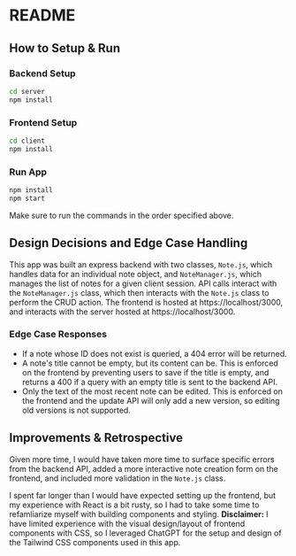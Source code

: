 # README

## How to Setup & Run

### Backend Setup

```bash
cd server
npm install
```

### Frontend Setup

```bash
cd client
npm install
```

### Run App

```bash
npm install
npm start
``` 

Make sure to run the commands in the order specified above.

## Design Decisions and Edge Case Handling
This app was built an express backend with two classes, `Note.js`, which handles data for an individual note object, and `NoteManager.js`, which manages the list of notes for a given client session. API calls interact with the `NoteManager.js` class, which then interacts with the `Note.js` class to perform the CRUD action. The frontend is hosted at https://localhost/3000, and interacts with the server hosted at https://localhost/3000.

### Edge Case Responses
- If a note whose ID does not exist is queried, a 404 error will be returned. 
- A note's title cannot be empty, but its content can be. This is enforced on the frontend by preventing users to save if the title is empty, and returns a 400 if a query with an empty title is sent to the backend API.
- Only the text of the most recent note can be edited. This is enforced on the frontend and the update API will only add a new version, so editing old versions is not supported.

## Improvements & Retrospective
Given more time, I would have taken more time to surface specific errors from the backend API, added a more interactive note creation form on the frontend, and included more validation in the `Note.js` class. 

I spent far longer than I would have expected setting up the frontend, but my experience with React is a bit rusty, so I had to take some time to refamliarize myself with building components and styling. **Disclaimer:** I have limited experience with the visual design/layout of frontend components with CSS, so I leveraged ChatGPT for the setup and design of the Tailwind CSS components used in this app.

